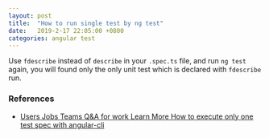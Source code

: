 ```yaml
---
layout: post
title:  "How to run single test by ng test"
date:   2019-2-17 22:05:00 +0800
categories: angular test
---
```

Use `fdescribe` instead of `describe` in your `.spec.ts` file, and run `ng test` again, you will found only the only unit test which is declared with `fdescribe` run.
### References
- [Users Jobs Teams Q&A for work Learn More How to execute only one test spec with angular-cli](https://stackoverflow.com/questions/40683673/how-to-execute-only-one-test-spec-with-angular-cli)